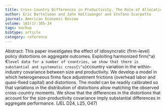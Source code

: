 ```yaml
---
title: Cross-Country Differences in Productivity, The Role of Allocation and Selection
author: Eric Bartelsman and John Haltiwanger and Stefano Scarpetta
journal: American Economic Review
volume: 103(1):305-34
tags: markup
bibtype: article
category: reference
---
```

Abstract: This paper investigates the effect of idiosyncratic (firm-level) policy distortions on aggregate outcomes. Exploiting harmonized firm{\^a}€`level data for a number of countries, we show that there is substantial and systematic cross{\^a}€`country variation in the within-industry covariance between size and productivity. We develop a model in which heterogeneous firms face adjustment frictions (overhead labor and quasi-fixed capital) and distortions. The model can be readily calibrated so that variations in the distribution of distortions allow matching the observed cross-country moments. We show that the differences in the distortions that account for the size-productivity covariance imply substantial differences in aggregate performance. (JEL D24, L25, O47)

